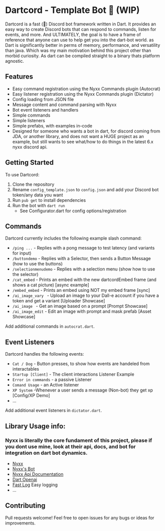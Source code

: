 # Dartcord - Template Bot 🚀 (WIP)

Dartcord is a fast (🚀) Discord bot framework written in Dart. It provides an easy way to create Discord bots that can
respond to commands, listen for events, and more.
And ULTIMATELY, the goal is to have a frame of reference that anyone can use to help get you into the dart-bot world. as
Dart is significantly better in perms of memory, performance, and versatility than java. Which was my main motivation
behind this project other than morbid curiosity. As dart can be compiled straight to a binary thats platform agnostic.

## Features

- Easy command registration using the Nyxx Commands plugin (Autocrat)
- Easy listener registration using the Nyxx Commands plugin (Dictator)
- Config loading from JSON file
- Message content and command parsing with Nyxx
- Bot event listeners and handlers
- Simple commands
- Simple listeners
- Simple prefabs, with examples in-code
- Designed for someone who wants a bot in dart, for discord coming from JDA, or another library, and does not want a
  HUGE project as an example, but still wants to see what/how to do things in the latest 6.x nyxx discord api.

## Getting Started

To use Dartcord:

1. Clone the repository
2. Rename `config_template.json` to `config.json` and add your Discord bot token/any data you want
3. Run `pub get` to install dependencies
4. Run the bot with `dart run`
    - See Configurator.dart for config options/registration

## Commands

Dartcord currently includes the following example slash command:

- `/ping ...` - Replies with a pong message to test latency (and variants for input)
- `/buttondemo` - Replies with a Selector, then sends a Button Message (how to use the buttons)
- `/selectionmenudemo` - Replies with a selection menu (show how to use the selector)
- `/cat_embed` - Prints an embed with the new dartcordEmbed frame (and shows a cat picture) [async example]
- `/embed_embed` - Prints an embed using NOT my embed frame [sync]
- `/ai_image_vary ` - Upload an image to your Dall-e account if you have a token and get a variant [Uploader Showcase]
- `/ai_image ` - Get an image based on a prompt [Prompt Showcase]
- `/ai_image_edit` - Edit an image with prompt and mask prefab [Asset Showcase]

Add additional commands in `autocrat.dart`.

## Event Listeners

Dartcord handles the following events:

- `Cat / Dog` - Button presses, to show how events are handeled from interactables
- `Startup [Client]` - The client interactions Listener Example
- `Error in commands` - a passive Listener
- `Comand Usage` - an Active listener
- `XP System` -Whenever a user sends a message (Non-bot) they get xp [Config/XP Demo] 
- ...

Add additional event listeners in `dictator.dart`.

## Library Usage info:

### Nyxx is literally the core fundament of this project, please if you dont use mine, look at their api, docs, and bot for integration on dart bot dynamics.

- [Nyxx](https://github.com/nyxx-discord/running_on_dart)
- [Nyxx's Bot](https://github.com/nyxx-discord/running_on_dart)
- [Nyxx Api Documentation](https://nyxx.l7ssha.xyz/docs/intro/)
- [Dart Openai](https://pub.dev/packages/dart_openai)
- [Fast Log](https://pub.dev/packages/fast_log) Easy logging
- ...

## Contributing

Pull requests welcome! Feel free to open issues for any bugs or ideas for improvements.
